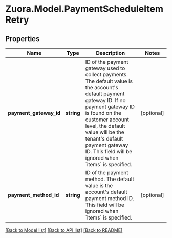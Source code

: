 
# Zuora.Model.PaymentScheduleItemRetry

## Properties

Name | Type | Description | Notes
------------ | ------------- | ------------- | -------------
**payment_gateway_id** | **string** | ID of the payment gateway used to collect payments. The default value is the account&#39;s default payment gateway ID. If no payment gateway ID is found on the customer account level, the default value will be the tenant&#39;s default payment gateway ID. This field will be ignored when &#x60;items&#x60; is specified. | [optional] 
**payment_method_id** | **string** | ID of the payment method. The default value is the account&#39;s default payment method ID. This field will be ignored when &#x60;items&#x60; is specified. | [optional] 

[[Back to Model list]](../README.md#documentation-for-models)
[[Back to API list]](../README.md#documentation-for-api-endpoints)
[[Back to README]](../README.md)

